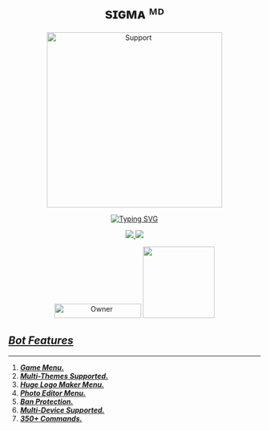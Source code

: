 
<h1 align="center"> sɪɢᴍᴀ ᴹᴰ </h1>
</p>
<p align="center">
    <img alt=Support height="350" src="https://telegra.ph/file/03e49e6e2057568db8926.jpg"> 
    </p>
    <p align="center">
<a href="https://git.io/typing-svg"><img src="https://readme-typing-svg.demolab.com?font=Playfair+Display&weight=500&size=34&duration=3500&pause=1000&color=F7F7F7&center=true&width=435&lines=Welcome+To+Queen-Thara;Multi-Device+Whatsapp+Bot;Developed+By+King+chami;Released+Date+1%2F10%2F2023." alt="Typing SVG" /></a>
  </p>

<p align="center">
  <a href="https://github.com/Maher-Zubair/SIGMA-MD/fork">
    <img src="https://img.shields.io/github/forks/King-Chami/Queen-Thara?label=Fork&style=social">
    
    
  <a href="https://github.com/Maher-Zubair/Queen-Thara/stargazers"> 
    <img src="https://img.shields.io/github/stars/Maher-Zubair?style=social">
  </a>

</p>


<p align="center">
<a href="https://github.com/Queen-Thara"><img title="Owner" src="https://img.shields.io/badge/Owner-Maher Zubair-black.svg?style=for-the-badge&logo=github" width="173px" height="29"></a>

 <a href="https://github.com/Maher-Zubair/Queen-Thara/blob/main/LICENCE">
<img src='https://img.shields.io/github/license/Maher-Zubair/Queen-Thara?color=%231e81b0&style=for-the-badge' width="143px">
<p align="center"> 


## ***Bot Features***
---
1. ***Game Menu.***
2.  ***Multi-Themes Supported.***
3.  ***Huge Logo Maker Menu.***
4.  ***Photo Editor Menu.***
5.  ***Ban Protection.***
6.  ***Multi-Device Supported.***
7.  ***350+ Commands.***
##






